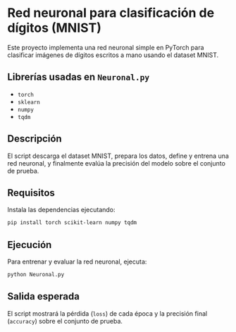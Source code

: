 
# Red neuronal para clasificación de dígitos (MNIST)

Este proyecto implementa una red neuronal simple en PyTorch para clasificar imágenes de dígitos escritos a mano usando el dataset MNIST.

## Librerías usadas en `Neuronal.py`

- `torch`
- `sklearn`
- `numpy`
- `tqdm`

## Descripción

El script descarga el dataset MNIST, prepara los datos, define y entrena una red neuronal, y finalmente evalúa la precisión del modelo sobre el conjunto de prueba.

## Requisitos

Instala las dependencias ejecutando:
```bash
pip install torch scikit-learn numpy tqdm
```

## Ejecución

Para entrenar y evaluar la red neuronal, ejecuta:
```bash
python Neuronal.py
```

## Salida esperada

El script mostrará la pérdida (`loss`) de cada época y la precisión final (`accuracy`) sobre el conjunto de prueba.